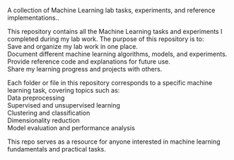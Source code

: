 A collection of Machine Learning lab tasks, experiments, and reference implementations..

This repository contains all the Machine Learning tasks and experiments I completed during my lab work. 
The purpose of this repository is to:  
Save and organize my lab work in one place.  
Document different machine learning algorithms, models, and experiments.  
Provide reference code and explanations for future use.  
Share my learning progress and projects with others.  

Each folder or file in this repository corresponds to a specific machine learning task, covering topics such as:  
Data preprocessing  
Supervised and unsupervised learning  
Clustering and classification  
Dimensionality reduction  
Model evaluation and performance analysis  

This repo serves as a resource for anyone interested in machine learning fundamentals and practical tasks.
